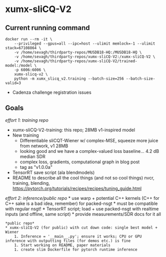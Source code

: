 # xumx-sliCQ-V2

## Current running command

```
docker run --rm -it \
    --privileged --gpus=all --ipc=host --ulimit memlock=-1 --ulimit stack=67108864 \
    -v /home/sevagh/thirdparty-repos/MUSDB18-HQ:/MUSDB18-HQ \
    -v /home/sevagh/thirdparty-repos/xumx-sliCQ-V2:/xumx-sliCQ-V2 \
    -v /home/sevagh/thirdparty-repos/xumx-sliCQ-V2/trained-model:/model \
    -p 6006:6006 \
    xumx-slicq-v2 \
    python -m xumx_slicq_v2.training --batch-size=256 --batch-size-valid=3
```

* Cadenza challenge registration issues

## Goals


*effort 1: training repo*
* xumx-sliCQ-V2-training: this repo; 28MB v1-inspired model
* New training
    * Differentiable sliCQT-Wiener w/ complex-MSE, squeeze more juice from network, v1 28MB
    * looking good and we have a complex-valued loss baseline...
    4.2 dB median SDR
    * complex loss, gradients, computational graph in blog post
    * tag as "v1.0.0a"
* TensorRT save script (ala blendmodels)
* README to describe all the cool things (and not so cool things)
    nvcr, training, blending, <https://pytorch.org/tutorials/recipes/recipes/tuning_guide.html>

*effort 2: inference/public repo*
    * use warp + potential C++ kernels (C++ for C++ sake is a bad idea, remember) for packed-nsgt
        * must be compatible with regular nsgt!
    * TensorRT script; load + use packed-nsgt with realtime inputs (and offline, same script)
    * provide measurements/SDR docs for it all

    *public repo*
    * xumx-sliCQ-V2 (for public) with cut down code: single best model + Wiener
        1. Inference = '__main__.py'; ensure it works; CPU or GPU inference with outputting files (for demos etc.) is fine
        1. Start working on README, paper materials
        1. create slim Dockerfile for pytorch runtime inference
